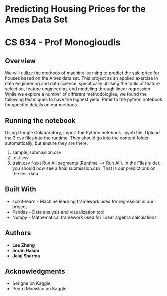 # Predicting Housing Prices for the Ames Data Set
# CS 634 - Prof Monogioudis

## Overview
We will utilize the methods of machine learning to predict the sale price for houses based on the Ames data set. This project as an applied exercise in data engineering and data science, specifically utilising the tools of feature selection, feature engineering, and modeling through linear regression. While we explore a number of different methodologies, we found the following techniques to have the highest yield. Refer to the python notebook for specific details on our methods. 

## Running the notebook

Using Google Colaboratory, import the Python notebook .ipynb file. Upload the 3 csv files into the runtime. They should go into the content folder automatically, but ensure they are there.
1) sample_submission.csv
2) test.csv
3) train.csv
Next Run All segments (Runtime --> Run All). In the Files slider, you should now see a final submission.csv. That is our predictions on the test data. 

## Built With

* scikit-learn - Machine learning framework used for regression in our project
* Pandas - Data analysis and visualization tool
* Numpy - Mathematical framework used for linear algebra calculations


## Authors

* **Lee Zhang**
* **Imran Hasmi**
* **Jalaj Sharma**

## Acknowledgments

* Serigne on Kaggle
* Pedro Manislco on Kaggle
